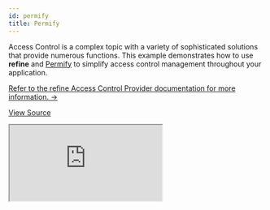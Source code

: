 ```yaml
---
id: permify
title: Permify
---
```


Access Control is a complex topic with a variety of sophisticated solutions that provide numerous functions. This example demonstrates how to use **refine** and [Permify](https://www.permify.co/) to simplify access control management throughout your application.

[Refer to the refine Access Control Provider documentation for more information. →](/docs/core/providers/accessControl-provider/)

[View Source](https://github.com/Permify/permify-refine)

<iframe src="https://codesandbox.io/embed/access-control-permify-react-tcs2g1?autoresize=1&fontsize=14&module=%2Fsrc%2FApp.tsx&theme=dark&view=preview"
    style={{width: "100%", height:"80vh", border: "0px", borderRadius: "8px", overflow:"hidden"}}
    title="access-control-permify-react"
    allow="accelerometer; ambient-light-sensor; camera; encrypted-media; geolocation; gyroscope; hid; microphone; midi; payment; usb; vr; xr-spatial-tracking"
    sandbox="allow-forms allow-modals allow-popups allow-presentation allow-same-origin allow-scripts"
></iframe>
